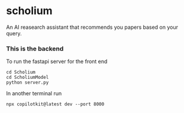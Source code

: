 # scholium
An AI reasearch assistant that recommends you papers based on your query. 


### This is the backend 

To run the fastapi server for the front end

```shell
cd Scholium 
cd ScholiumModel 
python server.py
```

In another terminal run 
```shell
npx copilotkit@latest dev --port 8000
```

